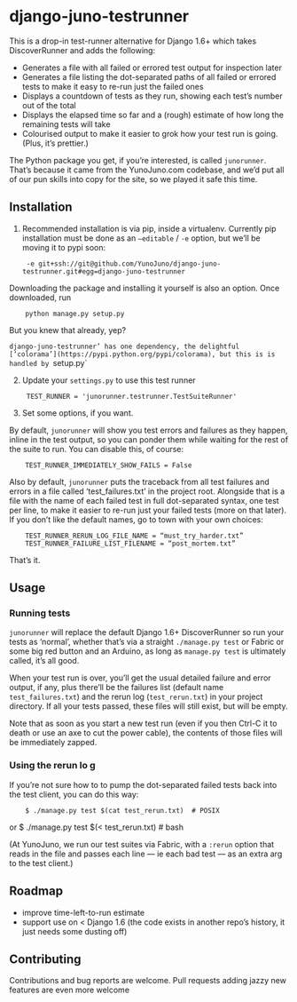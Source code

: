 # django-juno-testrunner

This is a drop-in test-runner alternative for Django 1.6+ which takes DiscoverRunner and adds the following:

- Generates a file with all failed or errored test output for inspection later
- Generates a file listing the dot-separated paths of all failed or errored tests to make it easy to re-run just the failed ones
- Displays a countdown of tests as they run, showing each test’s number out of the total
- Displays the elapsed time so far and a (rough) estimate of how long the remaining tests will take
- Colourised output to make it easier to grok how your test run is going. (Plus, it’s prettier.)

The Python package you get, if you’re interested, is called `junorunner`. That’s because it came from the YunoJuno.com codebase, and we’d put all of our pun skills into copy for the site, so we played it safe this time.

## Installation

1. Recommended installation is via pip, inside a virtualenv. Currently pip installation must be done as an `—editable` / `-e` option, but we’ll be moving it to pypi soon:
	
		-e git+ssh://git@github.com/YunoJuno/django-juno-testrunner.git#egg=django-juno-testrunner

Downloading the package and installing it yourself is also an option. Once downloaded, run 

		python manage.py setup.py

But you knew that already, yep?

`django-juno-testrunner’ has one dependency, the delightful [‘colorama’](https://pypi.python.org/pypi/colorama), but this is is handled by `setup.py`

2. Update your `settings.py` to use this test runner 

		TEST_RUNNER = 'junorunner.testrunner.TestSuiteRunner'

3. Set some options, if you want.

By default, `junorunner` will show you test errors and failures as they happen, inline in the test output, so you can ponder them while waiting for the rest of the suite to run. You can disable this, of course:

		TEST_RUNNER_IMMEDIATELY_SHOW_FAILS = False

Also by default, `junorunner` puts the traceback from all test failures and errors in a file called ‘test_failures.txt’ in the project root. Alongside that is a file with the name of each failed test in full dot-separated syntax, one test per line, to make it easier to re-run just your failed tests (more on that later). If you don’t like the default names, go to town with your own choices:

		TEST_RUNNER_RERUN_LOG_FILE_NAME = “must_try_harder.txt”
		TEST_RUNNER_FAILURE_LIST_FILENAME = “post_mortem.txt”

 That’s it. 

## Usage

### Running tests
`junorunner` will replace the default Django 1.6+ DiscoverRunner so run your tests as ‘normal’, whether that’s via a straight `./manage.py test` or Fabric or some big red button and an Arduino, as long as `manage.py test` is ultimately called, it’s all good.

When your test run is over, you’ll get the usual detailed failure and error output, if any, plus there’ll be the failures list (default name `test_failures.txt`) and the rerun log (`test_rerun.txt`) in your project directory. If all your tests passed, these files will still exist, but will be empty.

Note that as soon as you start a new test run (even if you then Ctrl-C it to death or use an axe to cut the power cable), the contents of those files will be immediately zapped.
 
### Using the rerun lo	g

If you’re not sure how to to pump the dot-separated failed tests back into the test client, you can do this way:

		$ ./manage.py test $(cat test_rerun.txt)  # POSIX 
or 
		$ ./manage.py test $(< test_rerun.txt)  # bash 

(At YunoJuno, we run our test suites via Fabric, with a `:rerun` option that reads in the file and passes each line — ie each bad test — as an extra arg to the test client.)

## Roadmap
- improve time-left-to-run estimate
- support use on < Django 1.6 (the code exists in another repo’s history, it just needs some dusting off)

## Contributing

Contributions and bug reports are welcome. Pull requests adding jazzy new features are even more welcome 
